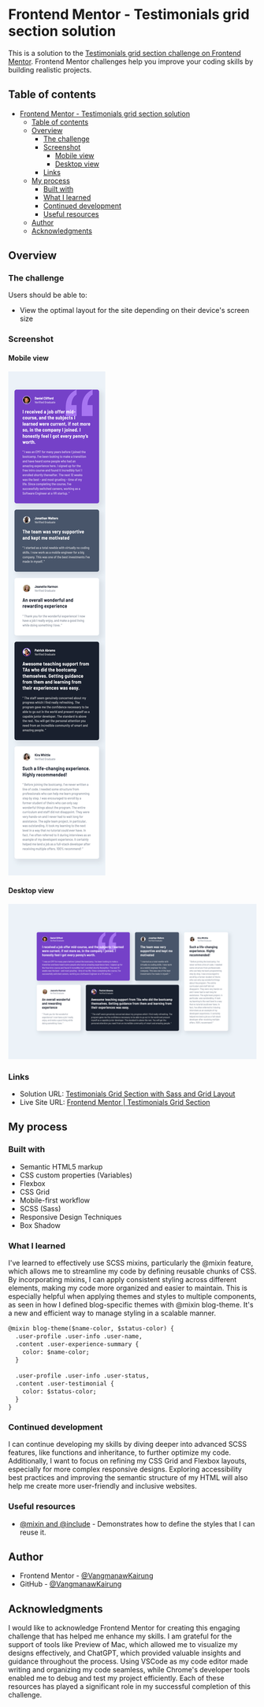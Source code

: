 # Frontend Mentor - Testimonials grid section solution

This is a solution to the [Testimonials grid section challenge on Frontend Mentor](https://www.frontendmentor.io/challenges/testimonials-grid-section-Nnw6J7Un7). Frontend Mentor challenges help you improve your coding skills by building realistic projects. 

## Table of contents

- [Frontend Mentor - Testimonials grid section solution](#frontend-mentor---testimonials-grid-section-solution)
  - [Table of contents](#table-of-contents)
  - [Overview](#overview)
    - [The challenge](#the-challenge)
    - [Screenshot](#screenshot)
      - [Mobile view](#mobile-view)
      - [Desktop view](#desktop-view)
    - [Links](#links)
  - [My process](#my-process)
    - [Built with](#built-with)
    - [What I learned](#what-i-learned)
    - [Continued development](#continued-development)
    - [Useful resources](#useful-resources)
  - [Author](#author)
  - [Acknowledgments](#acknowledgments)

## Overview

### The challenge

Users should be able to:

- View the optimal layout for the site depending on their device's screen size

### Screenshot

#### Mobile view
![](./sources/screenshots/Mobile%20view.png)

#### Desktop view
![](./sources/screenshots/Desktop%20view.png)

### Links

- Solution URL: [Testimonials Grid Section with Sass and Grid Layout](https://www.frontendmentor.io/solutions/testimonials-grid-section-with-sass-and-grid-layout-t8Tp_t8ZY7)
- Live Site URL: [Frontend Mentor | Testimonials Grid Section](https://vangmanawkairung.github.io/Frontend-Mentor_testimonials-grid-section/)

## My process

### Built with

- Semantic HTML5 markup
- CSS custom properties (Variables)
- Flexbox
- CSS Grid
- Mobile-first workflow
- SCSS (Sass)
- Responsive Design Techniques
- Box Shadow

### What I learned

I've learned to effectively use SCSS mixins, particularly the @mixin feature, which allows me to streamline my code by defining reusable chunks of CSS. By incorporating mixins, I can apply consistent styling across different elements, making my code more organized and easier to maintain. This is especially helpful when applying themes and styles to multiple components, as seen in how I defined blog-specific themes with @mixin blog-theme. It's a new and efficient way to manage styling in a scalable manner.

```
@mixin blog-theme($name-color, $status-color) {
  .user-profile .user-info .user-name,
  .content .user-experience-summary {
    color: $name-color;
  }

  .user-profile .user-info .user-status,
  .content .user-testimonial {
    color: $status-color;
  }
}
```

### Continued development

I can continue developing my skills by diving deeper into advanced SCSS features, like functions and inheritance, to further optimize my code. Additionally, I want to focus on refining my CSS Grid and Flexbox layouts, especially for more complex responsive designs. Exploring accessibility best practices and improving the semantic structure of my HTML will also help me create more user-friendly and inclusive websites.

### Useful resources

- [@mixin and @include](https://sass-lang.com/documentation/at-rules/mixin/) - Demonstrates how to define the styles that I can reuse it.

## Author

- Frontend Mentor - [@VangmanawKairung](https://www.frontendmentor.io/profile/VangmanawKairung)
- GitHub - [@VangmanawKairung](https://github.com/VangmanawKairung)

## Acknowledgments

I would like to acknowledge Frontend Mentor for creating this engaging challenge that has helped me enhance my skills. I am grateful for the support of tools like Preview of Mac, which allowed me to visualize my designs effectively, and ChatGPT, which provided valuable insights and guidance throughout the process. Using VSCode as my code editor made writing and organizing my code seamless, while Chrome's developer tools enabled me to debug and test my project efficiently. Each of these resources has played a significant role in my successful completion of this challenge.
